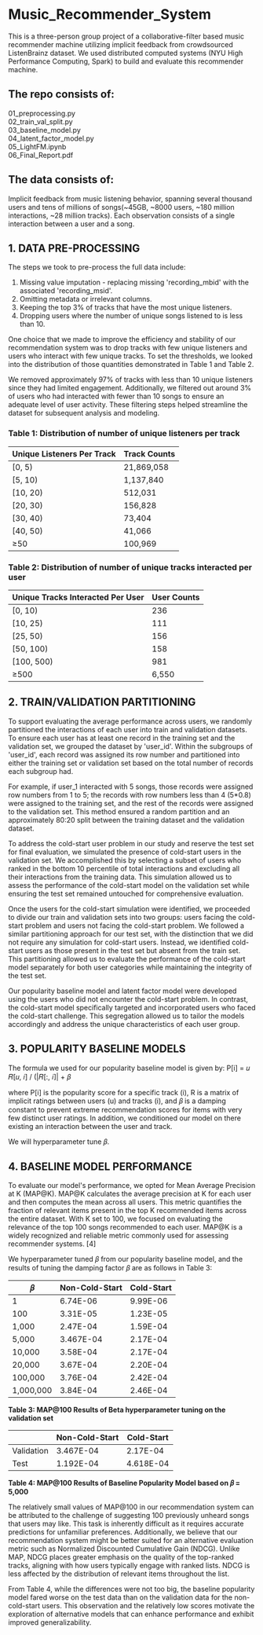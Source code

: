 # Music_Recommender_System

This is a three-person group project of a collaborative-filter based music recommender machine utilizing implicit feedback from crowdsourced ListenBrainz dataset. We used distributed computed systems (NYU High Performance Computing, Spark) to build and evaluate this recommender machine. 

## The repo consists of:

01_preprocessing.py <br>
02_train_val_split.py <br>
03_baseline_model.py <br>
04_latent_factor_model.py <br>
05_LightFM.ipynb <br>
06_Final_Report.pdf <br>

## The data consists of:

Implicit feedback from music listening behavior, spanning several thousand users and tens of millions of songs(~45GB, ~8000 users, ~180 million interactions, ~28 million tracks). Each observation consists of a single interaction between a user and a song. 

## 1. DATA PRE-PROCESSING

The steps we took to pre-process the full data include:

1. Missing value imputation - replacing missing 'recording_mbid' with the associated 'recording_msid'.
2. Omitting metadata or irrelevant columns.
3. Keeping the top 3% of tracks that have the most unique listeners.
4. Dropping users where the number of unique songs listened to is less than 10.

One choice that we made to improve the efficiency and stability of our recommendation system was to drop tracks with few unique listeners and users who interact with few unique tracks. To set the thresholds, we looked into the distribution of those quantities demonstrated in Table 1 and Table 2.

We removed approximately 97% of tracks with less than 10 unique listeners since they had limited engagement. Additionally, we filtered out around 3% of users who had interacted with fewer than 10 songs to ensure an adequate level of user activity. These filtering steps helped streamline the dataset for subsequent analysis and modeling.

### Table 1: Distribution of number of unique listeners per track

| Unique Listeners Per Track | Track Counts   |
| -------------------------- | -------------- |
| [0, 5)                     | 21,869,058     |
| [5, 10)                    | 1,137,840      |
| [10, 20)                   | 512,031        |
| [20, 30)                   | 156,828        |
| [30, 40)                   | 73,404         |
| [40, 50)                   | 41,066         |
| ≥50                        | 100,969        |

### Table 2: Distribution of number of unique tracks interacted per user

| Unique Tracks Interacted Per User | User Counts |
| --------------------------------- | ----------- |
| [0, 10)                          | 236         |
| [10, 25)                         | 111         |
| [25, 50)                         | 156         |
| [50, 100)                        | 158         |
| [100, 500)                       | 981         |
| ≥500                              | 6,550       |

## 2. TRAIN/VALIDATION PARTITIONING

To support evaluating the average performance across users, we randomly partitioned the interactions of each user into train and validation datasets. To ensure each user has at least one record in the training set and the validation set, we grouped the dataset by 'user_id'. Within the subgroups of 'user_id', each record was assigned its row number and partitioned into either the training set or validation set based on the total number of records each subgroup had. 

For example, if user_1 interacted with 5 songs, those records were assigned row numbers from 1 to 5; the records with row numbers less than 4 (5*0.8) were assigned to the training set, and the rest of the records were assigned to the validation set. This method ensured a random partition and an approximately 80:20 split between the training dataset and the validation dataset.

To address the cold-start user problem in our study and reserve the test set for final evaluation, we simulated the presence of cold-start users in the validation set. We accomplished this by selecting a subset of users who ranked in the bottom 10 percentile of total interactions and excluding all their interactions from the training data. This simulation allowed us to assess the performance of the cold-start model on the validation set while ensuring the test set remained untouched for comprehensive evaluation.

Once the users for the cold-start simulation were identified, we proceeded to divide our train and validation sets into two groups: users facing the cold-start problem and users not facing the cold-start problem. We followed a similar partitioning approach for our test set, with the distinction that we did not require any simulation for cold-start users. Instead, we identified cold-start users as those present in the test set but absent from the train set. This partitioning allowed us to evaluate the performance of the cold-start model separately for both user categories while maintaining the integrity of the test set.

Our popularity baseline model and latent factor model were developed using the users who did not encounter the cold-start problem. In contrast, the cold-start model specifically targeted and incorporated users who faced the cold-start challenge. This segregation allowed us to tailor the models accordingly and address the unique characteristics of each user group.

## 3. POPULARITY BASELINE MODELS

The formula we used for our popularity baseline model is given by:
P[i] = 𝑢 𝑅[𝑢, 𝑖] / (|𝑅[:, 𝑖]| + 𝛽

where P[i] is the popularity score for a specific track (i), R is a matrix of implicit ratings between users (u) and tracks (i), and 𝛽 is a damping constant to prevent extreme recommendation scores for items with very few distinct user ratings. In addition, we conditioned our model on there existing an interaction between the user and track.

We will hyperparameter tune 𝛽.

## 4. BASELINE MODEL PERFORMANCE

To evaluate our model's performance, we opted for Mean Average Precision at K (MAP@K). MAP@K calculates the average precision at K for each user and then computes the mean across all users. This metric quantifies the fraction of relevant items present in the top K recommended items across the entire dataset. With K set to 100, we focused on evaluating the relevance of the top 100 songs recommended to each user. MAP@K is a widely recognized and reliable metric commonly used for assessing recommender systems. [4]

We hyperparameter tuned 𝛽 from our popularity baseline model, and the results of tuning the damping factor 𝛽 are as follows in Table 3:

| 𝛽      | Non-Cold-Start | Cold-Start |
|---------|----------------|------------|
| 1       | 6.74E-06       | 9.99E-06   |
| 100     | 3.31E-05       | 1.23E-05   |
| 1,000   | 2.47E-04       | 1.59E-04   |
| 5,000   | 3.467E-04      | 2.17E-04   |
| 10,000  | 3.58E-04       | 2.17E-04   |
| 20,000  | 3.67E-04       | 2.20E-04   |
| 100,000 | 3.76E-04       | 2.42E-04   |
| 1,000,000 | 3.84E-04     | 2.46E-04   |

**Table 3: MAP@100 Results of Beta hyperparameter tuning on the validation set**

|            | Non-Cold-Start | Cold-Start |
|------------|----------------|------------|
| Validation | 3.467E-04      | 2.17E-04   |
| Test       | 1.192E-04      | 4.618E-04  |

**Table 4: MAP@100 Results of Baseline Popularity Model based on 𝛽 = 5,000**

The relatively small values of MAP@100 in our recommendation system can be attributed to the challenge of suggesting 100 previously unheard songs that users may like. This task is inherently difficult as it requires accurate predictions for unfamiliar preferences. Additionally, we believe that our recommendation system might be better suited for an alternative evaluation metric such as Normalized Discounted Cumulative Gain (NDCG). Unlike MAP, NDCG places greater emphasis on the quality of the top-ranked tracks, aligning with how users typically engage with ranked lists. NDCG is less affected by the distribution of relevant items throughout the list.

From Table 4, while the differences were not too big, the baseline popularity model fared worse on the test data than on the validation data for the non-cold-start users. This observation and the relatively low scores motivate the exploration of alternative models that can enhance performance and exhibit improved generalizability.





